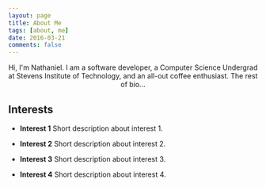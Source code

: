 ```yaml
---
layout: page
title: About Me
tags: [about, me]
date: 2016-03-21
comments: false
---
```

    
<center>Hi, I'm Nathaniel. I am a software developer, a Computer Science Undergrad at Stevens Institute of Technology, and an all-out coffee enthusiast. The rest of bio...</center>

## Interests
* <b>Interest 1</b> Short description about interest 1.

* <b>Interest 2</b> Short description about interest 2.

* <b>Interest 3</b> Short description about interest 3.

* <b>Interest 4</b> Short description about interest 4.
